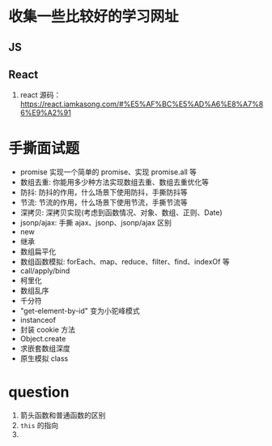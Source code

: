 
# 收集一些比较好的学习网址

## JS
## React
1. react 源码：https://react.iamkasong.com/#%E5%AF%BC%E5%AD%A6%E8%A7%86%E9%A2%91


# 手撕面试题

- promise 实现一个简单的 promise、实现 promise.all 等
- 数组去重: 你能用多少种方法实现数组去重、数组去重优化等
- 防抖: 防抖的作用，什么场景下使用防抖，手撕防抖等
- 节流: 节流的作用，什么场景下使用节流，手撕节流等
- 深拷贝: 深拷贝实现(考虑到函数情况、对象、数组、正则、Date)
- jsonp/ajax: 手撕 ajax、jsonp、jsonp/ajax 区别
- new
- 继承
- 数组扁平化
- 数组函数模拟: forEach、map、reduce、filter、find、indexOf 等
- call/apply/bind
- 柯里化
- 数组乱序
- 千分符
- "get-element-by-id" 变为小驼峰模式
- instanceof
- 封装 cookie 方法
- Object.create
- 求嵌套数组深度
- 原生模拟 class

# question

1. 箭头函数和普通函数的区别
2. `this` 的指向
3. 


